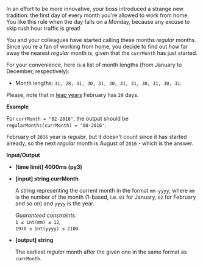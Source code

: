 <div class="markdown"><p>In an effort to be more innovative, your boss introduced a strange new tradition: the first day of every month you're allowed to work from home. You like this rule when the day falls on a Monday, because any excuse to skip rush hour traffic is great!</p>
<p>You and your colleagues have started calling these months <em>regular</em> months. Since you're a fan of working from home, you decide to find out how far away the nearest <em>regular</em> month is, given that the <code>currMonth</code> has just started.</p>
<p>For your convenience, here is a list of month lengths (from January to December, respectively):</p>
<ul>
<li>Month lengths: <code>31, 28, 31, 30, 31, 30, 31, 31, 30, 31, 30, 31</code>.</li>
</ul>
<p>Please, note that in <a href="keyword://leap">leap years</a> February has <code>29</code> days.</p>
<p><strong>Example</strong></p>
<p>For <code>currMonth = "02-2016"</code>, the output should be<br>
<code>regularMonths(currMonth) = "08-2016"</code>.</p>
<p>February of <code>2016</code> year is <em>regular</em>, but it doesn't count since it has started already, so the next <em>regular</em> month is August of <code>2016</code> - which is the answer.</p>
<p><strong>Input/Output</strong></p>
<ul>
<li><strong>[time limit] 4000ms (py3)</strong></li>
</ul>
<ul>
<li>
<p><strong>[input] string currMonth</strong></p>
<p>A string representing the current month in the format <code>mm-yyyy</code>, where <code>mm</code> is the number of the month (1-based, i.e. <code>01</code> for January, <code>02</code> for February and so on) and <code>yyyy</code> is the year.</p>
<p><em>Guaranteed constraints:</em><br>
<code>1 ≤ int(mm) ≤ 12</code>,<br>
<code>1970 ≤ int(yyyy) ≤ 2100</code>.</p>
</li>
<li>
<p><strong>[output] string</strong></p>
<p>The earliest <em>regular</em> month after the given one in the same format as <code>currMonth</code>.</p>
</li>
</ul>
</div>